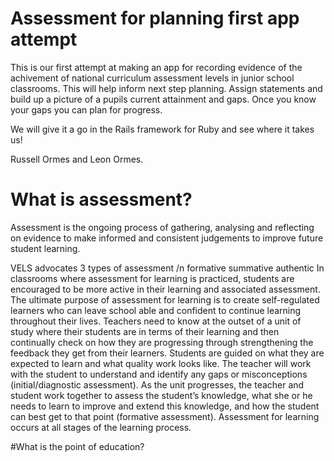 # Assessment for planning first app attempt
This is our first attempt at making an app for recording evidence of the achivement of national curriculum assessment levels in junior school classrooms. 
This will help inform next step planning. Assign statements and build up a picture of a pupils current attainment and gaps. Once you know your gaps you can plan for progress.

We will give it a go in the Rails framework for Ruby and see where it takes us! 

Russell Ormes and Leon Ormes. 

# What is assessment?
Assessment is the ongoing process of gathering, analysing and reflecting on evidence to make informed and consistent judgements to improve future student learning. 

VELS advocates 3 types of assessment /n 
	formative
	summative 
	authentic
In classrooms where assessment for learning is practiced, students are encouraged to be more active in their learning and associated assessment. The ultimate purpose of assessment for learning is to create self-regulated learners who can leave school able and confident to continue learning throughout their lives. Teachers need to know at the outset of a unit of study where their students are in terms of their learning and then continually check on how they are progressing through strengthening the feedback they get from their learners. Students are guided on what they are expected to learn and what quality work looks like. The teacher will work with the student to understand and identify any gaps or misconceptions (initial/diagnostic assessment). As the unit progresses, the teacher and student work together to assess the student’s knowledge, what she or he needs to learn to improve and extend this knowledge, and how the student can best get to that point (formative assessment). Assessment for learning occurs at all stages of the learning process.

#What is the point of education?

